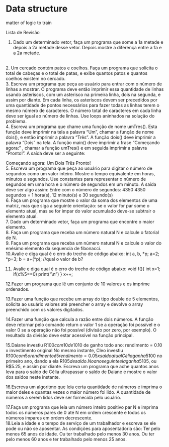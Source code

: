 # Data structure
matter of logic to train

Lista de Revisão
1. Dado um determinado vetor, faça um programa que some a 1a metade e depois a 2a metade
desse vetor. Depois mostre a diferença entre a 1a e a 2a metade.
<br/>
2. Um cercado contém patos e coelhos. Faça um programa que solicita o total de cabeças e o
total de patas, e exibe quantos patos e quantos coelhos existem no cercado.
<br/>
3. Escreva um programa que peça ao usuário para entrar com o número de linhas a
mostrar. O programa deve então imprimir essa quantidade de linhas usando
asteriscos, com um asterisco na primeira linha, dois na segunda, e assim por
diante. Em cada linha, os asteriscos devem ser precedidos por uma quantidade de
pontos necessários para fazer todas as linhas terem o mesmo número de
caracteres. O número total de caracteres em cada linha deve ser igual ao número
de linhas. Use loops aninhados na solução do problema.
<br/>
4. Escreva um programa que chame uma função de nome umTres(). Esta função deve
imprimir na tela a palavra “Um”, chamar a função de nome dois(), e então imprimir
a palavra “Três”. A função dois() deve imprimir a palavra “Dois” na tela. A função
main() deve imprimir a frase “Começando agora:” , chamar a função umTres() e
em seguida imprimir a palavra “Pronto!”. A saída deve ser a seguinte:

Começando agora:
Um Dois Três Pronto!
<br/>
5. Escreva um programa que peça ao usuário para digitar o número de segundos
como um valor inteiro. Mostre o tempo equivalente em horas, minutos e segundos.
Use constantes para representar o número de segundos em uma hora e o número
de segundos em um minuto. A saída deve ser algo assim:
Entre com o número de segundos: 4350
4350 segundos = 1 hora(s), 12 minuto(s) e 30 segundo(s)
<br/>
6. Faça um programa que mostre o valor da soma dos elementos de uma matriz, mas que siga
a seguinte orientação: se o valor for par some o elemento atual, mas se for impar do valor
acumulado deve-se subtrair o elemento atual.
<br/>
7. Dado um determinado vetor, faça um programa que encontre o maior elemento.
<br/>
8. Faça um programa que receba um número natural N e calcule o fatorial de N.
<br/>
9. Faça um programa que receba um número natural N e calcule o valor do enésimo elemento
da sequencia de fibonacci.
<br/>
10.Avalie e diga qual é o erro do trecho de código abaixo:
int a, b, *p;
a=2;
*p=3;
b = a+(*p); //qual o valor de b?<br/>

11. Avalie e diga qual é o erro do trecho de código abaixo:
void f(){
int x=1;
if(x%5==0)
print(“\n”)
}
x++;<br/>

12.Fazer um programa que lê um conjunto de 10 valores e os imprime ordenados.<br/>

13.Fazer uma função que recebe um array do tipo double de 5 elementos, solicita ao usuário
valores até preencher o array e devolve o array preenchido com os valores digitados.<br/>

14.Fazer uma função que calcula a razão entre dois números. A função deve retornar pelo
comando return o valor 1 se a operação foi possível e o valor 0 se a operação não foi
possível (divisão por zero, por exemplo). O resultado da divisão deve estar acessível na
função principal.<br/>

15.Daiane investiu R$100 com 10% de rendimento. Isto é, a cada ano, o rendimento é
de 10% do valor original investido, ou seja, R$10 de ganho todo ano:
rendimento = 0.10 x investimento original
No mesmo instante, Cleo investiu R$100 com 5% de rendimento combinado. Isto é,
o rendimento é 5% do saldo atual, incluindo os rendimentos passados:
rendimento = 0.05 x saldo atual
Célia ganha 5% de R$100 no primeiro ano, dando a ela R$105 de saldo. No ano
seguinte ela ganha 5% de R$105, ou R$5.25, e assim por diante. Escreva um
programa que ache quantos anos leva para o saldo de Célia ultrapassar o saldo de
Daiane e mostre o valor dos saldos neste instante.<br/>

16.Escreva um algoritmo que leia certa quantidade de números e imprima o maior deles e
quantas vezes o maior número foi lido. A quantidade de números a serem lidos deve ser
fornecida pelo usuário.<br/>

17.Faça um programa que leia um número inteiro positivo par N e imprima todos os números
pares de 0 até N em ordem crescente e todos os números ímpares em ordem decrescente.<br/>
18.Leia a idade e o tempo de serviço de um trabalhador e escreva se ele pode ou não se
aposentar. As condições para aposentadoria são: Ter pelo menos 65 anos de idade.
Ou ter trabalhado pelo menos 30 anos. Ou ter pelo menos 60 anos e ter trabalhado pelo
menos 25 anos.
